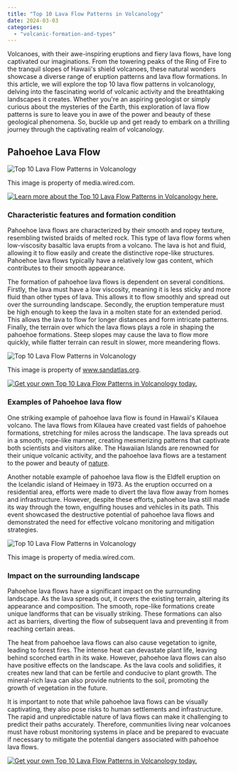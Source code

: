 ```yaml
---
title: "Top 10 Lava Flow Patterns in Volcanology"
date: 2024-03-03
categories: 
  - "volcanic-formation-and-types"
---
```


Volcanoes, with their awe-inspiring eruptions and fiery lava flows, have long captivated our imaginations. From the towering peaks of the Ring of Fire to the tranquil slopes of Hawaii's shield volcanoes, these natural wonders showcase a diverse range of eruption patterns and lava flow formations. In this article, we will explore the top 10 lava flow patterns in volcanology, delving into the fascinating world of volcanic activity and the breathtaking landscapes it creates. Whether you're an aspiring geologist or simply curious about the mysteries of the Earth, this exploration of lava flow patterns is sure to leave you in awe of the power and beauty of these geological phenomena. So, buckle up and get ready to embark on a thrilling journey through the captivating realm of volcanology.

## Pahoehoe Lava Flow

![Top 10 Lava Flow Patterns in Volcanology](images/top-10-lava-flow-patterns-in-volcanology-1024x768.jpg "Top 10 Lava Flow Patterns in Volcanology")

This image is property of media.wired.com.

[![Learn more about the Top 10 Lava Flow Patterns in Volcanology here.](images/visit-official-website-blue-grey-3.png "Learn more about the Top 10 Lava Flow Patterns in Volcanology here.")](https://www.hawaiitours.com/?ref=poolboy17 "Learn more about the Top 10 Lava Flow Patterns in Volcanology here.")

### Characteristic features and formation condition

Pahoehoe lava flows are characterized by their smooth and ropey texture, resembling twisted braids of melted rock. This type of lava flow forms when low-viscosity basaltic lava erupts from a volcano. The lava is hot and fluid, allowing it to flow easily and create the distinctive rope-like structures. Pahoehoe lava flows typically have a relatively low gas content, which contributes to their smooth appearance.

The formation of pahoehoe lava flows is dependent on several conditions. Firstly, the lava must have a low viscosity, meaning it is less sticky and more fluid than other types of lava. This allows it to flow smoothly and spread out over the surrounding landscape. Secondly, the eruption temperature must be high enough to keep the lava in a molten state for an extended period. This allows the lava to flow for longer distances and form intricate patterns. Finally, the terrain over which the lava flows plays a role in shaping the pahoehoe formations. Steep slopes may cause the lava to flow more quickly, while flatter terrain can result in slower, more meandering flows.

![Top 10 Lava Flow Patterns in Volcanology](images/top-10-lava-flow-patterns-in-volcanology-1.jpg "Top 10 Lava Flow Patterns in Volcanology")

This image is property of www.sandatlas.org.

[![Get your own Top 10 Lava Flow Patterns in Volcanology today.](images/visit-official-website-deep-purple-12-92.png "Get your own Top 10 Lava Flow Patterns in Volcanology today.")](https://www.hawaiitours.com/?ref=poolboy17 "Get your own Top 10 Lava Flow Patterns in Volcanology today.")

### Examples of Pahoehoe lava flow

One striking example of pahoehoe lava flow is found in Hawaii's Kilauea volcano. The lava flows from Kilauea have created vast fields of pahoehoe formations, stretching for miles across the landscape. The lava spreads out in a smooth, rope-like manner, creating mesmerizing patterns that captivate both scientists and visitors alike. The Hawaiian Islands are renowned for their unique volcanic activity, and the pahoehoe lava flows are a testament to the power and beauty of [nature](https://magmamatters.com/the-art-and-science-of-volcano-monitoring/ "The Art and Science of Volcano Monitoring").

Another notable example of pahoehoe lava flow is the Eldfell eruption on the Icelandic island of Heimaey in 1973. As the eruption occurred on a residential area, efforts were made to divert the lava flow away from homes and infrastructure. However, despite these efforts, pahoehoe lava still made its way through the town, engulfing houses and vehicles in its path. This event showcased the destructive potential of pahoehoe lava flows and demonstrated the need for effective volcano monitoring and mitigation strategies.

![Top 10 Lava Flow Patterns in Volcanology](images/top-10-lava-flow-patterns-in-volcanology-2-1024x536.jpg "Top 10 Lava Flow Patterns in Volcanology")

This image is property of media.wired.com.

### Impact on the surrounding landscape

Pahoehoe lava flows have a significant impact on the surrounding landscape. As the lava spreads out, it covers the existing terrain, altering its appearance and composition. The smooth, rope-like formations create unique landforms that can be visually striking. These formations can also act as barriers, diverting the flow of subsequent lava and preventing it from reaching certain areas.

The heat from pahoehoe lava flows can also cause vegetation to ignite, leading to forest fires. The intense heat can devastate plant life, leaving behind scorched earth in its wake. However, pahoehoe lava flows can also have positive effects on the landscape. As the lava cools and solidifies, it creates new land that can be fertile and conducive to plant growth. The mineral-rich lava can also provide nutrients to the soil, promoting the growth of vegetation in the future.

It is important to note that while pahoehoe lava flows can be visually captivating, they also pose risks to human settlements and infrastructure. The rapid and unpredictable nature of lava flows can make it challenging to predict their paths accurately. Therefore, communities living near volcanoes must have robust monitoring systems in place and be prepared to evacuate if necessary to mitigate the potential dangers associated with pahoehoe lava flows.

[![Get your own Top 10 Lava Flow Patterns in Volcanology today.](images/visit-official-website-blue-13.png "Get your own Top 10 Lava Flow Patterns in Volcanology today.")](https://www.hawaiitours.com/?ref=poolboy17 "Get your own Top 10 Lava Flow Patterns in Volcanology today.")
